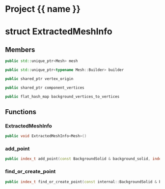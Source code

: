 <script setup>
import {useRoute} from 'vitepress'
const {path} = useRoute()
const tokens = path.split('/')
const words = tokens[2].split('-');
for (let i = 0; i < words.length; i++) {
    words[i] = words[i].charAt(0).toUpperCase() + words[i].slice(1);
    words[i] = words[i].replace('geode', 'Geode')
}
const name = words.join('-');
</script>
# Project {{ name }}

# struct ExtractedMeshInfo


## Members

```cpp
public std::unique_ptr<Mesh> mesh

```

```cpp
public std::unique_ptr<typename Mesh::Builder> builder

```

```cpp
public shared_ptr vertex_origin

```

```cpp
public shared_ptr component_vertices

```

```cpp
public flat_hash_map background_vertices_to_vertices

```



## Functions

### ExtractedMeshInfo

```cpp
public void ExtractedMeshInfo<Mesh>()
```


### add_point

```cpp
public index_t add_point(const BackgroundSolid & background_solid, index_t background_vertex)
```


### find_or_create_point

```cpp
public index_t find_or_create_point(const internal::BackgroundSolid & background_solid, index_t background_vertex)
```




